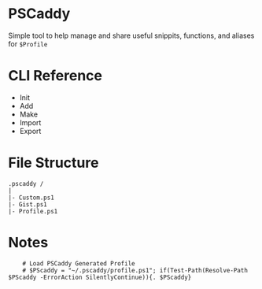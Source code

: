 # PSCaddy

Simple tool to help manage and share useful snippits, functions, and aliases for `$Profile`

# CLI Reference

- Init
- Add
- Make
- Import
- Export

# File Structure

```
.pscaddy /
|
|- Custom.ps1
|- Gist.ps1
|- Profile.ps1

```

# Notes

```
    # Load PSCaddy Generated Profile
    # $PScaddy = "~/.pscaddy/profile.ps1"; if(Test-Path(Resolve-Path $PScaddy -ErrorAction SilentlyContinue)){. $PScaddy}
```